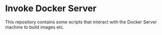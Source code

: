 # Invoke Docker Server
This repository contains some scripts that interact with the Docker Server machine to build images etc.